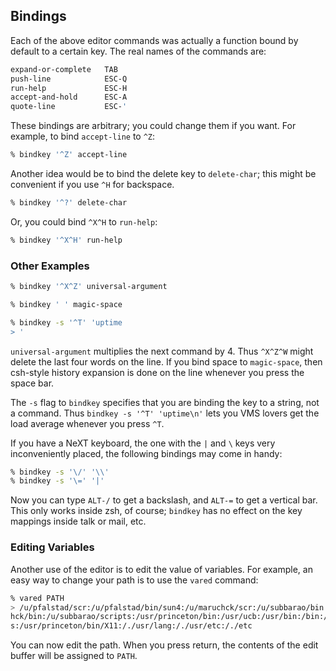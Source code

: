 ## Bindings

Each of the above editor commands was actually a function bound by default to a
certain key. The real names of the commands are:

```bash
expand-or-complete   TAB
push-line            ESC-Q
run-help             ESC-H
accept-and-hold      ESC-A
quote-line           ESC-'
```

These bindings are arbitrary; you could change them if you want. For example, to
bind `accept-line` to `^Z`:

```bash
% bindkey '^Z' accept-line
```

Another idea would be to bind the delete key to `delete-char`; this might be
convenient if you use `^H` for backspace.

```bash
% bindkey '^?' delete-char
```

Or, you could bind `^X^H` to `run-help`:

```bash
% bindkey '^X^H' run-help
```

### Other Examples

```bash
% bindkey '^X^Z' universal-argument

% bindkey ' ' magic-space

% bindkey -s '^T' 'uptime
> '
```

`universal-argument` multiplies the next command by 4. Thus `^X^Z^W` might
delete the last four words on the line. If you bind space to `magic-space`, then
csh-style history expansion is done on the line whenever you press the space
bar.

The `-s` flag to `bindkey` specifies that you are binding the key to a string,
not a command. Thus `bindkey -s '^T' 'uptime\n'` lets you VMS lovers get the
load average whenever you press `^T`.

If you have a NeXT keyboard, the one with the `|` and `\` keys very
inconveniently placed, the following bindings may come in handy:

```bash
% bindkey -s '\/' '\\'
% bindkey -s '\=' '|'
```

Now you can type `ALT-/` to get a backslash, and `ALT-=` to get a vertical bar.
This only works inside zsh, of course; `bindkey` has no effect on the key
mappings inside talk or mail, etc.

### Editing Variables

Another use of the editor is to edit the value of variables. For example, an
easy way to change your path is to use the `vared` command:

```bash
% vared PATH
> /u/pfalstad/scr:/u/pfalstad/bin/sun4:/u/maruchck/scr:/u/subbarao/bin:/u/maruc
hck/bin:/u/subbarao/scripts:/usr/princeton/bin:/usr/ucb:/usr/bin:/bin:/usr/host
s:/usr/princeton/bin/X11:/./usr/lang:/./usr/etc:/./etc
```

You can now edit the path. When you press return, the contents of the edit
buffer will be assigned to `PATH`.
